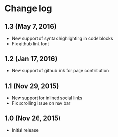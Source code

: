 ---
---

# Change log

## 1.3 (May 7, 2016)

- New support of syntax highlighting in code blocks
- Fix github link font

## 1.2 (Jan 17, 2016)

- New support of github link for page contribution

## 1.1 (Nov 29, 2015)

- New support for inlined social links
- Fix scrolling issue on nav bar

## 1.0 (Nov 26, 2015)

- Initial release
